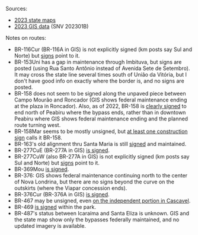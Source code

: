 Sources:
* [2023 state maps](https://www.gov.br/dnit/pt-br/rodovias/mapa-de-gerenciamento/)
* [2023 GIS data](https://geo.epl.gov.br/portal/home/item.html?id=1e51ef64981f48b08e56e9b98d92fa56) (SNV 202301B)

Notes on routes:
* BR-116Cur (BR-116A in GIS) is not explicitly signed (km posts say Sul and Norte) but [signs](https://www.google.com/maps/@-25.3888632,-49.2024459,3a,19y,107.73h,101.67t/data=!3m6!1e1!3m4!1ssPWq_QvU4FdSVb55yvUuBQ!2e0!7i16384!8i8192?entry=ttu) point to it.
* BR-153Uni has a gap in maintenance through Imbituva, but signs are posted (using Rua Santo Antônio instead of Avenida Sete de Setembro). It may cross the state line several times south of União da Vitória, but I don't have good info on exactly where the border is, and no signs are posted.
* BR-158 does not seem to be signed along the unpaved piece between Campo Mourão and Roncador (GIS shows federal maintenance ending at the plaza in Roncador). Also, as of 2022, BR-158 is [clearly signed](https://www.google.com/maps/@-23.8923791,-52.3264122,3a,41.8y,186.98h,85.03t/data=!3m6!1e1!3m4!1soxxwi_mIBo3SgH9Ia-7GWw!2e0!7i16384!8i8192?entry=ttu) to end north of Peabiru where the bypass ends, rather than in downtown Peabiru where GIS shows federal maintenance ending and the planned route turning west.
* BR-158Mar seems to be mostly unsigned, but [at least one construction sign](https://www.google.com/maps/@-24.8905521,-52.2564705,3a,15y,270.77h,82.22t/data=!3m6!1e1!3m4!1s9BF2w1iICHcYKM9WjV_d1w!2e0!7i16384!8i8192?entry=ttu) calls it BR-158.
* BR-163's old alignment thru Santa Maria is still [signed](https://www.google.com/maps/@-25.1447236,-53.5892865,3a,25.5y,74.27h,81.61t/data=!3m6!1e1!3m4!1smKMDNf1H2nKgSZI5FqRi0g!2e0!7i16384!8i8192?entry=ttu) and maintained.
* BR-277CuE (BR-277A in GIS) [is signed](https://www.google.com/maps/@-25.4541072,-49.2252723,3a,48.2y,199.19h,75.67t/data=!3m6!1e1!3m4!1saOJsoY3Ht_yr0u0BZEEW2Q!2e0!7i16384!8i8192?entry=ttu).
* BR-277CuW (also BR-277A in GIS) is not explicitly signed (km posts say Sul and Norte) but [signs](https://www.google.com/maps/@-25.4353409,-49.3091292,3a,36.2y,342.35h,97.07t/data=!3m6!1e1!3m4!1sWW9hNhsdV9xwNhN7m4w1iA!2e0!7i16384!8i8192?entry=ttu) point to it.
* BR-369Mou [is signed](https://www.google.com/maps/@-24.080908,-52.4117997,3a,15y,69.4h,82.55t/data=!3m6!1e1!3m4!1sVzpZpr-R5uvWNlFQZRnlPQ!2e0!7i16384!8i8192?entry=ttu).
* BR-376: GIS shows federal maintenance continuing north to the center of Nova Londrina, but there are no signs beyond the curve on the outskirts (where the Viapar concession ends).
* BR-376Cur (BR-376A in GIS) [is signed](https://www.google.com/maps/@-25.5383702,-49.1922502,3a,16.1y,167.53h,99.16t/data=!3m6!1e1!3m4!1swsRGIZgZhkFXjHOeUCLz1A!2e0!7i16384!8i8192?entry=ttu).
* BR-467 may be unsigned, even [on the independent portion in Cascavel](https://www.google.com/maps/@-24.9149451,-53.4885105,3a,37y,328.75h,85.14t/data=!3m6!1e1!3m4!1sNatY9wt3SmVx0prCQ7cqnQ!2e0!7i16384!8i8192?entry=ttu).
* BR-469 [is signed](https://www.google.com/maps/@-25.6916088,-54.4354645,2a,41.1y,101.64h,90.56t/data=!3m6!1e1!3m4!1syVS5MqaUvoPr44Fn0C20Kg!2e0!7i13312!8i6656?entry=ttu) within the park.
* BR-487's status between Icaraíma and Santa Eliza is unknown. GIS and the state map show only the bypasses federally maintained, and no updated imagery is available.
